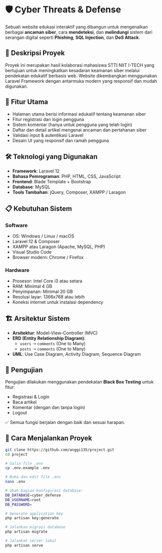 # 🛡️ Cyber Threats & Defense

Sebuah website edukasi interaktif yang dibangun untuk mengenalkan berbagai **ancaman siber**, cara **mendeteksi**, dan **melindungi** sistem dari serangan digital seperti **Phishing**, **SQL Injection**, dan **DoS Attack**.

## 📌 Deskripsi Proyek

Proyek ini merupakan hasil kolaborasi mahasiswa STTI NIIT I-TECH yang bertujuan untuk meningkatkan kesadaran keamanan siber melalui pendekatan edukatif berbasis web. Website dikembangkan menggunakan Laravel Framework dengan antarmuka modern yang responsif dan mudah digunakan.

## 🧩 Fitur Utama

- Halaman utama berisi informasi edukatif tentang keamanan siber
- Fitur registrasi dan login pengguna
- Sistem komentar (hanya untuk pengguna yang telah login)
- Daftar dan detail artikel mengenai ancaman dan pertahanan siber
- Validasi input & autentikasi Laravel
- Desain UI yang responsif dan ramah pengguna

## 🛠️ Teknologi yang Digunakan

- **Framework**: Laravel 12
- **Bahasa Pemrograman**: PHP, HTML, CSS, JavaScript
- **Frontend**: Blade Template + Bootstrap
- **Database**: MySQL
- **Tools Tambahan**: jQuery, Composer, XAMPP / Laragon

## 📋 Kebutuhan Sistem

### Software
- OS: Windows / Linux / macOS
- Laravel 12 & Composer
- XAMPP atau Laragon (Apache, MySQL, PHP)
- Visual Studio Code
- Browser modern: Chrome / Firefox

### Hardware
- Prosesor: Intel Core i3 atau setara
- RAM: Minimal 4 GB
- Penyimpanan: Minimal 20 GB
- Resolusi layar: 1366x768 atau lebih
- Koneksi internet untuk instalasi dependency

## 🏗️ Arsitektur Sistem

- **Arsitektur**: Model-View-Controller (MVC)
- **ERD (Entity Relationship Diagram)**:
  - `users` ➝ `comments` (One to Many)
  - `posts` ➝ `comments` (One to Many)
- **UML**: Use Case Diagram, Activity Diagram, Sequence Diagram

## 🧪 Pengujian

Pengujian dilakukan menggunakan pendekatan **Black Box Testing** untuk fitur:
- Registrasi & Login
- Baca artikel
- Komentar (dengan dan tanpa login)
- Logout

✅ Semua fungsi berjalan dengan baik dan sesuai harapan.

## 🧠 Cara Menjalankan Proyek

```bash
git clone https://github.com/anggi135/project.git
cd project

# Salin file .env
cp .env.example .env

# Buka dan edit file .env
nano .env

# Ubah bagian konfigurasi database:
DB_DATABASE=cyber_defense
DB_USERNAME=root
DB_PASSWORD=

# Generate application key
php artisan key:generate

# Jalankan migrasi database
php artisan migrate

# Jalankan server lokal
php artisan serve
